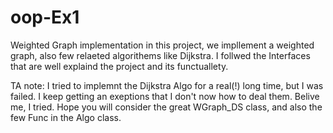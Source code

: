 # oop-Ex1
Weighted Graph implementation
in this project, we impllement a weighted graph, also few relaeted algorithems
like Dijkstra. 
I follwed the Interfaces that are well explaind the project and its functuallety.

TA note: I tried to implemnt the Dijkstra Algo for a real(!) long time, but I was failed.
I keep getting an exeptions that I don't now how to deal them. Belive me, I tried.
Hope you will consider the great WGraph_DS class, and also the few Func in the Algo class.

